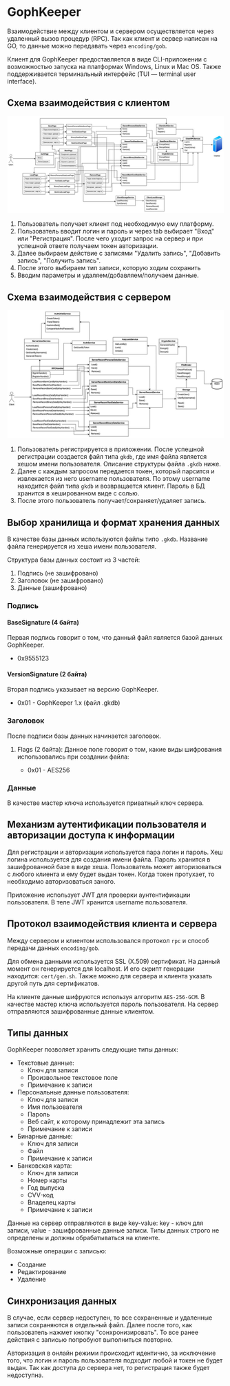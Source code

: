 # GophKeeper

Взаимодействие между клиентом и сервером осуществляется через удаленный вызов процедур (RPC). 
Так как клиент и сервер написан на GO, то данные можно передавать через `encoding/gob`. 

Клиент для GophKeeper предоставляется в виде CLI-приложении с возможностью запуска на платформах Windows, Linux и Mac OS.
Также поддерживается терминальный интерфейс (TUI — terminal user interface).

## Схема взаимодействия c клиентом

![Архитектура клиента](images/client_arch.jpeg)

1. Пользователь получает клиент под необходимую ему платформу.
2. Пользователь вводит логин и пароль и через tab выбирает "Вход" или "Регистрация". После чего уходит запрос на сервер
и при успешной ответе получаем токен авторизации.
3. Далее выбираем действие с записями "Удалить запись", "Добавить запись", "Получить запись".
4. После этого выбираем тип записи, которую ходим сохранить
5. Вводим параметры и удаляем/добавляем/получаем данные.

## Схема взаимодействия c сервером

![Архитектура клиента](images/server_arch.jpeg)

1. Пользователь регистрируется в приложении. После успешной регистрации создается файл типа `gkdb`, где имя файла 
является хешом имени пользователя. Описание структуры файла `.gkdb` ниже.
2. Далее с каждым запросом передается токен, который парсится и извлекается из него username пользователя. По этому username
находится файл типа `gkdb` и возвращается клиент. Пароль в БД хранится в хешированном виде с солью.
3. После этого пользователь получает/сохраняет/удаляет запись.

## Выбор хранилища и формат хранения данных
В качестве базы данных используются файлы типо `.gkdb`. Название файла генерируется из хеша имени пользователя.

Структура базы данных состоит из 3 частей:
1. Подпись (не зашифровано)
2. Заголовок (не зашифровано)
3. Данные (зашифровано)

### Подпись

#### BaseSignature (4 байта)
Первая подпись говорит о том, что данный файл является базой данных GophKeeper.

* 0x9555123


#### VersionSignature (2 байта)
Вторая подпись указывает на версию GophKeeper.

* 0x01 - GophKeeper 1.x (файл .gkdb)

### Заголовок
После подписи базы данных начинается заголовок.

1. Flags (2 байта): Данное поле говорит о том, какие виды шифрования использовались при создании файла:

   * 0x01 - AES256

### Данные

В качестве мастер ключа используется приватный ключ сервера. 

## Механизм аутентификации пользователя и авторизации доступа к информации
Для регистрации и авторизации используется пара логин и пароль. Хеш логина используется для создания имени файла.
Пароль хранится в зашифрованной базе в виде хеша. Пользователь может авторизоваться с любого клиента и ему будет выдан
токен. Когда токен протухает, то необходимо авторизоваться заного.

Приложение использует JWT для проверки аунтентификации пользователя. В теле JWT хранится username пользователя. 

## Протокол взаимодействия клиента и сервера
Между сервером и клиентом использовался протокол `rpc` и способ передачи данных `encoding/gob`.  

Для обмена данными используется SSL (X.509) сертификат. На данный момент он генерируется для localhost. И его скрипт генерации
находится: `cert/gen.sh`. Также можно для сервера и клиента указать другой путь для сертификатов.

На клиенте данные шифруются используя алгоритм `AES-256-GCM`. В качестве мастер ключа используется пароль пользователя.
На сервер отправляются зашифрованные данные клиентом.

## Типы данных
GophKeeper позволяет хранить следующие типы данных:

* Текстовые данные:
  * Ключ для записи
  * Произвольное текстовое поле
  * Примечание к записи
* Персональные данные пользователя:
  * Ключ для записи
  * Имя пользователя
  * Пароль
  * Веб сайт, к которому принадлежит эта запись
  * Примечание к записи
* Бинарные данные:
  * Ключ для записи
  * Файл
  * Примечание к записи
* Банковская карта:
  * Ключ для записи
  * Номер карты
  * Год выпуска
  * CVV-код
  * Владелец карты
  * Примечание к записи

Данные на сервер отправляются в виде key-value: key - ключ для записи, value - зашифрованные данные записи.
Типы данных строго не определены и должны обрабатываться на клиенте.

Возможные операции с записью:
* Создание
* Редактирование
* Удаление

## Синхронизация данных
В случае, если сервер недоступен, то все сохраненные и удаленные записи сохраняются в отдельный файл. Далее после того,
как пользователь нажмет кнопку "сонхронизировать". То все ранее действия с записью попробуют выполниться повторно.

Авторизация в онлайн режими происходит идентично, за исключение того, что логин и пароль пользователя подходит любой и 
токен не будет выдан. Так как доступа до сервера нет, то регистрация также будет недоступна.
